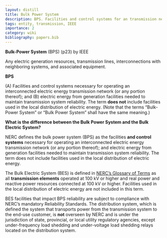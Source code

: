 ```yaml
---
layout: distill
title: Bulk Power System
description: BPS. Facilities and control systems for an transmission network.
tags: entity, transmission, IEEE
importance: 2
category: wiki
bibliography: papers.bib
---
```


**Bulk-Power System** (BPS) <d-cite key="ieee2018std1547"></d-cite> (p23) by IEEE

Any electric generation resources, transmission lines, interconnections with neighboring systems, and associated equipment.

**BPS** <d-cite key="nerc2024glossary"></d-cite>

(A) Facilities and control systems necessary for operating an interconnected electric energy transmission network (or any portion thereof);
and (B) electric energy from generation facilities needed to maintain transmission system reliability.
The term **does not** include facilities used in the local distribution of electric energy. (Note that the terms “Bulk-Power System” or “Bulk Power System” shall have the same meaning.)

**What is the difference between the Bulk Power System and the Bulk Electric System?** <d-cite key="nerc2023faq"></d-cite>

NERC defines the bulk power system (BPS) as the facilities **and control systems** necessary for operating an interconnected electric energy transmission network (or any portion thereof);
and electric energy from generation facilities needed to maintain transmission system reliability.
The term does not include facilities used in the local distribution of electric energy.

The Bulk Electric System (BES) is defined in [NERC’s Glossary of Terms](https://www.nerc.com/pa/Stand/Glossary%20of%20Terms/Glossary_of_Terms.pdf) as all **transmission elements** operated at 100 kV or higher and real power and reactive power resources connected at 100 kV or higher.
Facilities used in the local distribution of electric energy are not included in this term.

BES facilities that impact BPS reliability are subject to compliance with NERC’s mandatory Reliability Standards.
The distribution system, which is defined the system that transports power from the transmission system to the end-use customer, is **not** overseen by NERC and is under the jurisdiction of state, provincial, or local utility regulatory agencies, except under-frequency load shedding and under-voltage load shedding relays located on the distribution system.
